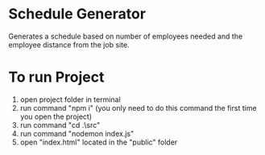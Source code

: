 # Schedule Generator
 Generates a schedule based on number of employees needed and the employee distance from the job site.

# To run Project

1. open project folder in terminal
2. run command "npm i" (you only need to do this command the first time you open the project)
3. run command "cd .\src\"
4. run command "nodemon index.js"
5. open "index.html" located in the "public" folder

